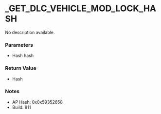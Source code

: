 # _GET_DLC_VEHICLE_MOD_LOCK_HASH

No description available.

### Parameters
* Hash hash

### Return Value
* Hash

### Notes
* AP Hash: 0x0x59352658
* Build: 811

